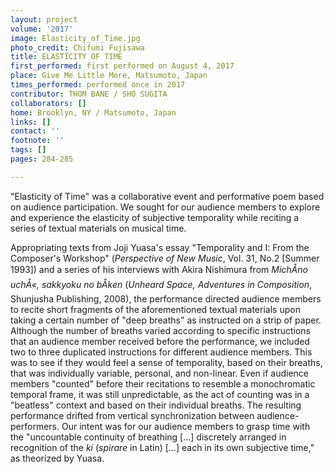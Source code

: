```yaml
---
layout: project
volume: '2017'
image: Elasticity_of_Time.jpg
photo_credit: Chifumi Fujisawa
title: ELASTICITY OF TIME
first_performed: first performed on August 4, 2017
place: Give Me Little More, Matsumoto, Japan
times_performed: performed once in 2017
contributor: THOM BANE / SHO SUGITA
collaborators: []
home: Brooklyn, NY / Matsumoto, Japan
links: []
contact: ''
footnote: ''
tags: []
pages: 284-285

---
```


"Elasticity of Time" was a collaborative event and performative poem based on audience participation. We sought for our audience members to explore and experience the elasticity of subjective temporality while reciting a series of textual materials on musical time.

Appropriating texts from Joji Yuasa's essay "Temporality and I: From the Composer's Workshop" (_Perspective of New Music_, Vol. 31, No.2 [Summer 1993]) and a series of his interviews with Akira Nishimura from _MichÅno uchÅ«, sakkyoku no bÅken_ (_Unheard Space, Adventures in Composition_, Shunjusha Publishing, 2008), the performance directed audience members to recite short fragments of the aforementioned textual materials upon taking a certain number of "deep breaths" as instructed on a strip of paper. Although the number of breaths varied according to specific instructions that an audience member received before the performance, we included two to three duplicated instructions for different audience members. This was to see if they would feel a sense of temporality, based on their breaths, that was individually variable, personal, and non-linear. Even if audience members "counted" before their recitations to resemble a monochromatic temporal frame, it was still unpredictable, as the act of counting was in a "beatless" context and based on their individual breaths. The resulting performance drifted from vertical synchronization between audience-performers. Our intent was for our audience members to grasp time with the "uncountable continuity of breathing […] discretely arranged in recognition of the _ki_ (_spirare_ in Latin) […] each in its own subjective time," as theorized by Yuasa.
